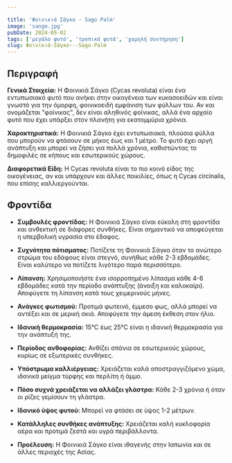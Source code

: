 ```yaml
---

title: 'Φοινικιά Σάγκο - Sago Palm'
image: 'sango.jpg'
pubDate: 2024-05-02
tags: ['μεγάλο φυτό', 'τροπικά φυτά', 'χαμηλή συντήρηση']
slug: Φοινικιά-Σάγκο---Sago-Palm
---
```


**Περιγραφή**
----------------
**Γενικά Στοιχεία:**
Η Φοινικιά Σάγκο (Cycas revoluta) είναι ένα εντυπωσιακό φυτό που ανήκει στην οικογένεια των κυκασοειδών και είναι γνωστό για την όμορφη, φοινικοειδή εμφάνιση των φύλλων του. Αν και ονομάζεται "φοίνικας", δεν είναι αληθινός φοίνικας, αλλά ένα αρχαίο φυτό που έχει υπάρξει στον πλανήτη για εκατομμύρια χρόνια.

**Χαρακτηριστικά:**
Η Φοινικιά Σάγκο έχει εντυπωσιακά, πλούσια φύλλα που μπορούν να φτάσουν σε μήκος έως και 1 μέτρο. Το φυτό έχει αργή ανάπτυξη και μπορεί να ζήσει για πολλά χρόνια, καθιστώντας το δημοφιλές σε κήπους και εσωτερικούς χώρους.

**Διαφορετικά Είδη:**
Η Cycas revoluta είναι το πιο κοινό είδος της οικογένειας, αν και υπάρχουν και άλλες ποικιλίες, όπως η Cycas circinalis, που επίσης καλλιεργούνται.

**Φροντίδα**
--------------
* **Συμβουλές φροντίδας:** 
  Η Φοινικιά Σάγκο είναι εύκολη στη φροντίδα και ανθεκτική σε διάφορες συνθήκες. Είναι σημαντικό να αποφεύγεται η υπερβολική υγρασία στο έδαφος.

* **Συχνότητα πότισματος:** 
  Ποτίζετε τη Φοινικιά Σάγκο όταν το ανώτερο στρώμα του εδάφους είναι στεγνό, συνήθως κάθε 2-3 εβδομάδες. Είναι καλύτερο να ποτίζετε λιγότερο παρά περισσότερο.

* **Λίπανση:** 
  Χρησιμοποιήστε ένα ισορροπημένο λίπασμα κάθε 4-6 εβδομάδες κατά την περίοδο ανάπτυξης (άνοιξη και καλοκαίρι). Αποφύγετε τη λίπανση κατά τους χειμερινούς μήνες.

* **Ανάγκες φωτισμού:** 
  Προτιμά φωτεινό, έμμεσο φως, αλλά μπορεί να αντέξει και σε μερική σκιά. Αποφύγετε την άμεση έκθεση στον ήλιο.

* **Ιδανική θερμοκρασία:** 
  15°C έως 25°C είναι η ιδανική θερμοκρασία για την ανάπτυξή της.

* **Περίοδος ανθοφορίας:**
  Ανθίζει σπάνια σε εσωτερικούς χώρους, κυρίως σε εξωτερικές συνθήκες.

* **Υπόστρωμα καλλιέργειας:**
  Χρειάζεται καλά αποστραγγιζόμενο χώμα, ιδανικά μείγμα τύρφης και περλίτη ή άμμο.

* **Πόσο συχνά χρειάζεται να αλλάζει γλάστρα:** 
  Κάθε 2-3 χρόνια ή όταν οι ρίζες γεμίσουν τη γλάστρα.

* **Ιδανικό ύψος φυτού:** 
  Μπορεί να φτάσει σε ύψος 1-2 μέτρων.

* **Κατάλληλες συνθήκες ανάπτυξης:** 
  Χρειάζεται καλή κυκλοφορία αέρα και προτιμά ζεστά και υγρά περιβάλλοντα.

* **Προέλευση:**
  Η Φοινικιά Σάγκο είναι ιθαγενής στην Ιαπωνία και σε άλλες περιοχές της Ασίας.